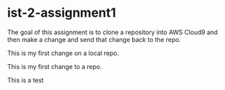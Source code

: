 # ist-2-assignment1

The goal of this assignment is to clone a repository into AWS Cloud9 and then make a change and send that change back to the repo.

This is my first change on a local repo.

This is my first change to a repo.

This is a test

